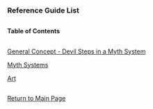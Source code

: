 ### Reference Guide List

##

#### Table of Contents

##

[General Concept - Devil Steps in a Myth System](https://github.com/mycroftwilde/devil-steps-in-a-myth-system/tree/master/ref_guide/concept)

[Myth Systems](https://github.com/mycroftwilde/devil-steps-in-a-myth-system/tree/master/ref_guide/mythsystems)

[Art](https://github.com/mycroftwilde/devil-steps-in-a-myth-system/tree/master/ref_guide/art)

##

[Return to Main Page](https://github.com/mycroftwilde/devil-steps-in-a-myth-system/tree/master)
